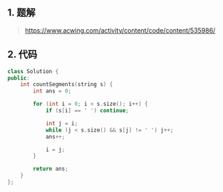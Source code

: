 ## 1. 题解
> https://www.acwing.com/activity/content/code/content/535986/

## 2. 代码
```c++
class Solution {
public:
    int countSegments(string s) {
        int ans = 0;

        for (int i = 0; i < s.size(); i++) {
            if (s[i] == ' ') continue;

            int j = i;
            while (j < s.size() && s[j] != ' ') j++;
            ans++;

            i = j;
        }

        return ans;
    }
};
```